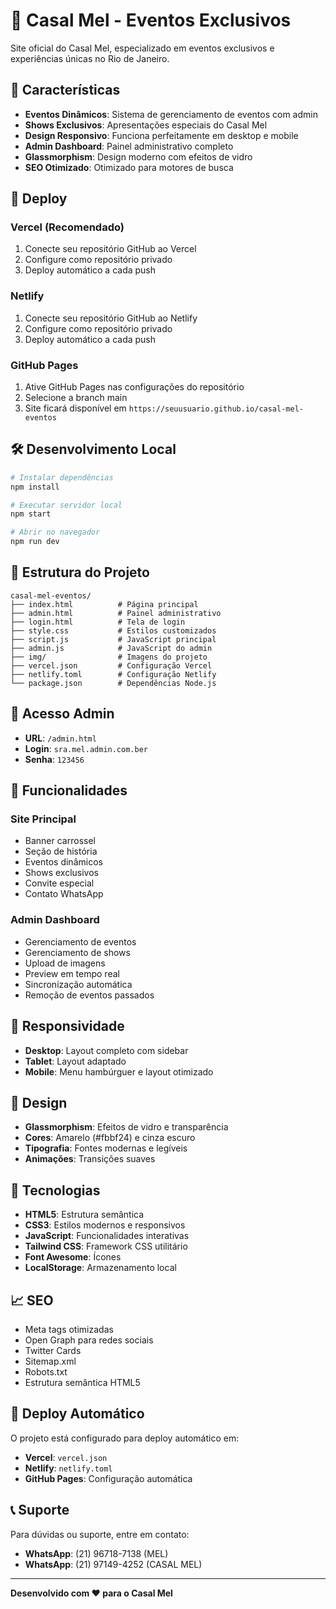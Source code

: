 # 🎉 Casal Mel - Eventos Exclusivos

Site oficial do Casal Mel, especializado em eventos exclusivos e experiências únicas no Rio de Janeiro.

## 🌟 Características

- **Eventos Dinâmicos**: Sistema de gerenciamento de eventos com admin
- **Shows Exclusivos**: Apresentações especiais do Casal Mel
- **Design Responsivo**: Funciona perfeitamente em desktop e mobile
- **Admin Dashboard**: Painel administrativo completo
- **Glassmorphism**: Design moderno com efeitos de vidro
- **SEO Otimizado**: Otimizado para motores de busca

## 🚀 Deploy

### Vercel (Recomendado)
1. Conecte seu repositório GitHub ao Vercel
2. Configure como repositório privado
3. Deploy automático a cada push

### Netlify
1. Conecte seu repositório GitHub ao Netlify
2. Configure como repositório privado
3. Deploy automático a cada push

### GitHub Pages
1. Ative GitHub Pages nas configurações do repositório
2. Selecione a branch main
3. Site ficará disponível em `https://seuusuario.github.io/casal-mel-eventos`

## 🛠️ Desenvolvimento Local

```bash
# Instalar dependências
npm install

# Executar servidor local
npm start

# Abrir no navegador
npm run dev
```

## 📁 Estrutura do Projeto

```
casal-mel-eventos/
├── index.html          # Página principal
├── admin.html          # Painel administrativo
├── login.html          # Tela de login
├── style.css           # Estilos customizados
├── script.js           # JavaScript principal
├── admin.js            # JavaScript do admin
├── img/                # Imagens do projeto
├── vercel.json         # Configuração Vercel
├── netlify.toml        # Configuração Netlify
└── package.json        # Dependências Node.js
```

## 🔐 Acesso Admin

- **URL**: `/admin.html`
- **Login**: `sra.mel.admin.com.ber`
- **Senha**: `123456`

## 🎯 Funcionalidades

### Site Principal
- Banner carrossel
- Seção de história
- Eventos dinâmicos
- Shows exclusivos
- Convite especial
- Contato WhatsApp

### Admin Dashboard
- Gerenciamento de eventos
- Gerenciamento de shows
- Upload de imagens
- Preview em tempo real
- Sincronização automática
- Remoção de eventos passados

## 📱 Responsividade

- **Desktop**: Layout completo com sidebar
- **Tablet**: Layout adaptado
- **Mobile**: Menu hambúrguer e layout otimizado

## 🎨 Design

- **Glassmorphism**: Efeitos de vidro e transparência
- **Cores**: Amarelo (#fbbf24) e cinza escuro
- **Tipografia**: Fontes modernas e legíveis
- **Animações**: Transições suaves

## 🔧 Tecnologias

- **HTML5**: Estrutura semântica
- **CSS3**: Estilos modernos e responsivos
- **JavaScript**: Funcionalidades interativas
- **Tailwind CSS**: Framework CSS utilitário
- **Font Awesome**: Ícones
- **LocalStorage**: Armazenamento local

## 📈 SEO

- Meta tags otimizadas
- Open Graph para redes sociais
- Twitter Cards
- Sitemap.xml
- Robots.txt
- Estrutura semântica HTML5

## 🚀 Deploy Automático

O projeto está configurado para deploy automático em:
- **Vercel**: `vercel.json`
- **Netlify**: `netlify.toml`
- **GitHub Pages**: Configuração automática

## 📞 Suporte

Para dúvidas ou suporte, entre em contato:
- **WhatsApp**: (21) 96718-7138 (MEL)
- **WhatsApp**: (21) 97149-4252 (CASAL MEL)

---

**Desenvolvido com ❤️ para o Casal Mel**